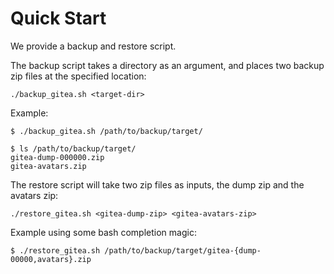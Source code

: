 # Quick Start

We provide a backup and restore script.

The backup script takes a directory as an argument,
and places two backup zip files at the specified location:

```
./backup_gitea.sh <target-dir>
```

Example:

```
$ ./backup_gitea.sh /path/to/backup/target/

$ ls /path/to/backup/target/
gitea-dump-000000.zip
gitea-avatars.zip
```

The restore script will take two zip files as inputs,
the dump zip and the avatars zip:

```
./restore_gitea.sh <gitea-dump-zip> <gitea-avatars-zip>
```

Example using some bash completion magic:

```
$ ./restore_gitea.sh /path/to/backup/target/gitea-{dump-00000,avatars}.zip
```

